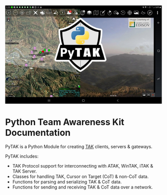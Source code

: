
![ATAK Screenshot with PyTAK Logo.](atak_screenshot_with_pytak_logo-x25.jpg)

# Python Team Awareness Kit Documentation

PyTAK is a Python Module for creating [TAK](https://tak.gov) clients, servers & gateways.

PyTAK includes:

- TAK Protocol support for interconnecting with ATAK, WinTAK, iTAK & TAK Server.
- Classes for handling TAK, Cursor on Target (CoT) & non-CoT data.
- Functions for parsing and serializing TAK & CoT data.
- Functions for sending and receiving TAK & CoT data over a network.
